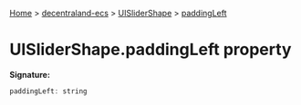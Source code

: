 [Home](./index) &gt; [decentraland-ecs](./decentraland-ecs.md) &gt; [UISliderShape](./decentraland-ecs.uislidershape.md) &gt; [paddingLeft](./decentraland-ecs.uislidershape.paddingleft.md)

# UISliderShape.paddingLeft property


**Signature:**
```javascript
paddingLeft: string
```

